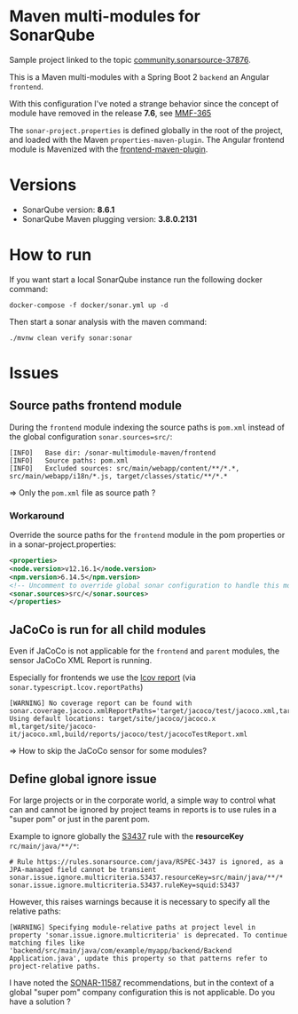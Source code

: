 # Maven multi-modules for SonarQube

Sample project linked to the topic [community.sonarsource-37876](https://community.sonarsource.com/t/maven-multi-modules-with-sonarqube/37876).

This is a Maven multi-modules with a Spring Boot 2 `backend` an Angular `frontend`.

With this configuration I've noted a strange behavior since the concept of module have removed in the release **7.6**,
see [MMF-365](https://jira.sonarsource.com/browse/MMF-365)

The `sonar-project.properties` is defined globally in the root of the project, and loaded with the Maven `properties-maven-plugin`.
The Angular frontend module is Mavenized with the [frontend-maven-plugin](https://github.com/eirslett/frontend-maven-plugin).

# Versions

* SonarQube version: **8.6.1**
* SonarQube Maven plugging version: **3.8.0.2131**

# How to run

If you want start a local SonarQube instance run the following docker command:

    docker-compose -f docker/sonar.yml up -d

Then start a sonar analysis with the maven command:

    ./mvnw clean verify sonar:sonar 

# Issues

## Source paths frontend module

During the `frontend` module indexing the source paths is `pom.xml` instead of the global configuration `sonar.sources=src/`:

```
[INFO]   Base dir: /sonar-multimodule-maven/frontend
[INFO]   Source paths: pom.xml
[INFO]   Excluded sources: src/main/webapp/content/**/*.*, src/main/webapp/i18n/*.js, target/classes/static/**/*.*
```

=> Only the `pom.xml` file as source path ?

### Workaround

Override the source paths for the `frontend` module in the pom properties or in a sonar-project.properties:

```xml
<properties>
<node.version>v12.16.1</node.version>
<npm.version>6.14.5</npm.version>
<!-- Uncomment to override global sonar configuration to handle this module source... -->
<sonar.sources>src/</sonar.sources>
</properties>
```

## JaCoCo is run for all child modules

Even if JaCoCo is not applicable for the `frontend` and `parent` modules, the sensor JaCoCo XML Report is running.

Especially for frontends we use the [lcov report](https://wiki.documentfoundation.org/Development/Lcov) (via `sonar.typescript.lcov.reportPaths`)

```
[WARNING] No coverage report can be found with sonar.coverage.jacoco.xmlReportPaths='target/jacoco/test/jacoco.xml,target/jacoco/integrationTest/jacoco.xml'. Using default locations: target/site/jacoco/jacoco.x
ml,target/site/jacoco-it/jacoco.xml,build/reports/jacoco/test/jacocoTestReport.xml
```

=> How to skip the JaCoCo sensor for some modules?

## Define global ignore issue

For large projects or in the corporate world, a simple way to control what can
and cannot be ignored by project teams in reports is to use rules in a "super pom" or just in the parent pom.

Example to ignore globally the [S3437](https://rules.sonarsource.com/java/RSPEC-3437) rule with the **resourceKey** `rc/main/java/**/*`:

```properties
# Rule https://rules.sonarsource.com/java/RSPEC-3437 is ignored, as a JPA-managed field cannot be transient
sonar.issue.ignore.multicriteria.S3437.resourceKey=src/main/java/**/*
sonar.issue.ignore.multicriteria.S3437.ruleKey=squid:S3437
```

However, this raises warnings because it is necessary to specify all the relative paths:

```
[WARNING] Specifying module-relative paths at project level in property 'sonar.issue.ignore.multicriteria' is deprecated. To continue matching files like 'backend/src/main/java/com/example/myapp/backend/Backend
Application.java', update this property so that patterns refer to project-relative paths.
```

I have noted the [SONAR-11587](https://jira.sonarsource.com/browse/SONAR-11587) recommendations,
but in the context of a global "super pom" company configuration this is not applicable. 
Do you have a solution ?
